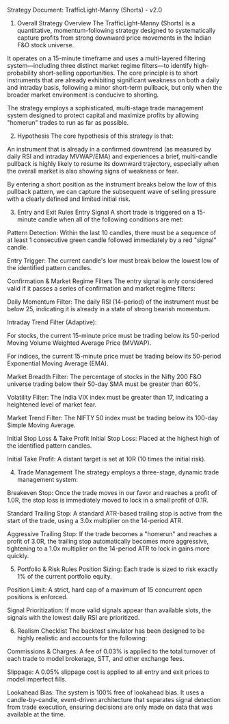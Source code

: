 Strategy Document: TrafficLight-Manny (Shorts) - v2.0
1. Overall Strategy Overview
The TrafficLight-Manny (Shorts) is a quantitative, momentum-following strategy designed to systematically capture profits from strong downward price movements in the Indian F&O stock universe.

It operates on a 15-minute timeframe and uses a multi-layered filtering system—including three distinct market regime filters—to identify high-probability short-selling opportunities. The core principle is to short instruments that are already exhibiting significant weakness on both a daily and intraday basis, following a minor short-term pullback, but only when the broader market environment is conducive to shorting.

The strategy employs a sophisticated, multi-stage trade management system designed to protect capital and maximize profits by allowing "homerun" trades to run as far as possible.

2. Hypothesis
The core hypothesis of this strategy is that:

An instrument that is already in a confirmed downtrend (as measured by daily RSI and intraday MVWAP/EMA) and experiences a brief, multi-candle pullback is highly likely to resume its downward trajectory, especially when the overall market is also showing signs of weakness or fear.

By entering a short position as the instrument breaks below the low of this pullback pattern, we can capture the subsequent wave of selling pressure with a clearly defined and limited initial risk.

3. Entry and Exit Rules
Entry Signal
A short trade is triggered on a 15-minute candle when all of the following conditions are met:

Pattern Detection: Within the last 10 candles, there must be a sequence of at least 1 consecutive green candle followed immediately by a red "signal" candle.

Entry Trigger: The current candle's low must break below the lowest low of the identified pattern candles.

Confirmation & Market Regime Filters
The entry signal is only considered valid if it passes a series of confirmation and market regime filters:

Daily Momentum Filter: The daily RSI (14-period) of the instrument must be below 25, indicating it is already in a state of strong bearish momentum.

Intraday Trend Filter (Adaptive):

For stocks, the current 15-minute price must be trading below its 50-period Moving Volume Weighted Average Price (MVWAP).

For indices, the current 15-minute price must be trading below its 50-period Exponential Moving Average (EMA).

Market Breadth Filter: The percentage of stocks in the Nifty 200 F&O universe trading below their 50-day SMA must be greater than 60%.

Volatility Filter: The India VIX index must be greater than 17, indicating a heightened level of market fear.

Market Trend Filter: The NIFTY 50 index must be trading below its 100-day Simple Moving Average.

Initial Stop Loss & Take Profit
Initial Stop Loss: Placed at the highest high of the identified pattern candles.

Initial Take Profit: A distant target is set at 10R (10 times the initial risk).

4. Trade Management
The strategy employs a three-stage, dynamic trade management system:

Breakeven Stop: Once the trade moves in our favor and reaches a profit of 1.0R, the stop loss is immediately moved to lock in a small profit of 0.1R.

Standard Trailing Stop: A standard ATR-based trailing stop is active from the start of the trade, using a 3.0x multiplier on the 14-period ATR.

Aggressive Trailing Stop: If the trade becomes a "homerun" and reaches a profit of 3.0R, the trailing stop automatically becomes more aggressive, tightening to a 1.0x multiplier on the 14-period ATR to lock in gains more quickly.

5. Portfolio & Risk Rules
Position Sizing: Each trade is sized to risk exactly 1% of the current portfolio equity.

Position Limit: A strict, hard cap of a maximum of 15 concurrent open positions is enforced.

Signal Prioritization: If more valid signals appear than available slots, the signals with the lowest daily RSI are prioritized.

6. Realism Checklist
The backtest simulator has been designed to be highly realistic and accounts for the following:

Commissions & Charges: A fee of 0.03% is applied to the total turnover of each trade to model brokerage, STT, and other exchange fees.

Slippage: A 0.05% slippage cost is applied to all entry and exit prices to model imperfect fills.

Lookahead Bias: The system is 100% free of lookahead bias. It uses a candle-by-candle, event-driven architecture that separates signal detection from trade execution, ensuring decisions are only made on data that was available at the time.